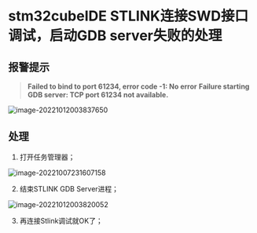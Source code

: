 # stm32cubeIDE  STLINK连接SWD接口调试，启动GDB server失败的处理

## 报警提示

> **Failed to bind to port 61234, error code -1: No error**
> **Failure starting GDB server: TCP port 61234 not available.**

![image-20221012003837650](https://blog-pic-1313935212.cos.ap-guangzhou.myqcloud.com/imgs/202210120038688.png)

## 处理

1. 打开任务管理器；

![image-20221007231607158](https://blog-pic-1313935212.cos.ap-guangzhou.myqcloud.com/imgs/202210072316222.png)

2. 结束STLINK GDB Server进程；

![image-20221012003820052](https://blog-pic-1313935212.cos.ap-guangzhou.myqcloud.com/imgs/202210120038135.png)

3. 再连接Stlink调试就OK了；